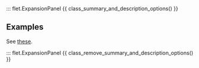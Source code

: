 ::: flet.ExpansionPanel
{{ class_summary_and_description_options() }}

## Examples

See [these](expansionpanellist.md#examples).

::: flet.ExpansionPanel
{{ class_remove_summary_and_description_options() }}
